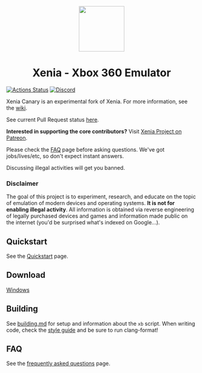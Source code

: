 <p align="center">
    <a href="https://github.com/xenia-canary/xenia-canary/tree/canary/assets/icon">
        <img height="120px" src="https://raw.githubusercontent.com/xenia-canary/xenia-canary/canary/assets/icon/256.png" />
    </a>
</p>
<h1 align="center">Xenia - Xbox 360 Emulator</h1>

[![Actions Status](https://github.com/xenia-canary/xenia-canary/workflows/main/badge.svg)](https://github.com/xenia-canary/xenia-canary/actions)
[![Discord](https://img.shields.io/discord/533275703882547200?logo=discord)](https://discord.gg/jydhhRQ)
<!--[![AppVeyor Build status](https://ci.appveyor.com/api/projects/status/5fs0ia3031l9rbpo/branch/canary?svg=true)](https://ci.appveyor.com/project/chris-hawley/xenia-canary/branch/canary)[![Azure Build Status](https://dev.azure.com/xenia-canary/xenia-canary/_apis/build/status/xenia-canary.xenia-canary?branchName=canary)](https://dev.azure.com/xenia-canary/xenia-canary/_build/latest?definitionId=1&branchName=canary)-->
<!--[Linux](https://travis-ci.org/xenia-project/xenia) | [![Build status](https://travis-ci.org/xenia-project/xenia.svg?branch=master)](https://travis-ci.org/xenia-project/xenia)-->

Xenia Canary is an experimental fork of Xenia. For more information, see the
[wiki](https://github.com/xenia-canary/xenia-canary/wiki).

See current Pull Request status [here](https://github.com/xenia-canary/xenia-canary/wiki/PR-status).

**Interested in supporting the core contributors?** Visit
[Xenia Project on Patreon](https://www.patreon.com/xenia_project).

Please check the [FAQ](https://github.com/xenia-project/xenia/wiki/FAQ) page before asking questions.
We've got jobs/lives/etc, so don't expect instant answers.

Discussing illegal activities will get you banned.

### Disclaimer

The goal of this project is to experiment, research, and educate on the topic
of emulation of modern devices and operating systems. **It is not for enabling
illegal activity**. All information is obtained via reverse engineering of
legally purchased devices and games and information made public on the internet
(you'd be surprised what's indexed on Google...).

## Quickstart

See the [Quickstart](https://github.com/xenia-project/xenia/wiki/Quickstart) page.

## Download
[Windows](https://github.com/xenia-canary/xenia-canary/releases/latest/download/xenia-canary.zip)

<!--Quite a few real games run. Quite a few don't.
See the [Game compatibility list](https://github.com/xenia-project/game-compatibility/issues)
for currently tracked games, and feel free to contribute your own updates,
screenshots, and information there following the [existing conventions](https://github.com/xenia-project/game-compatibility/blob/master/README.md).-->

## Building

See [building.md](docs/building.md) for setup and information about the
`xb` script. When writing code, check the [style guide](docs/style_guide.md)
and be sure to run clang-format!

<!--## Contributors Wanted!
<!--
Have some spare time, know advanced C++, and want to write an emulator?
Contribute! There's a ton of work that needs to be done, a lot of which
is wide open greenfield fun.
<!--
**For general rules and guidelines please see [CONTRIBUTING.md](.github/CONTRIBUTING.md).**
<!--
Fixes and optimizations are always welcome (please!), but in addition to
that there are some major work areas still untouched:
<!--
* Help work through [missing functionality/bugs in games](https://github.com/xenia-project/xenia/labels/compat)
* Add input drivers for [DualShock4 (PS4) controllers](https://github.com/xenia-project/xenia/issues/60) (or anything else)
* Skilled with Linux? A strong contributor is needed to [help with porting](https://github.com/xenia-project/xenia/labels/cross%20platform)
<!--
See more projects [good for contributors](https://github.com/xenia-project/xenia/labels/good%20first%20issue). It's a good idea to ask on Discord and check the issues page before beginning work on
something.
-->
## FAQ

See the [frequently asked questions](https://github.com/xenia-project/xenia/wiki/FAQ) page.

